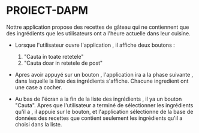PROIECT-DAPM
============


Nottre application propose des recettes de gâteau qui ne contiennent que des ingrédients que les utilisateurs ont a l'heure 
actuelle dans leur cuisine.

* Lorsque l'utilisateur ouvre l'application , il affiche deux boutons :
	1. "Cauta in toate retetele"
	2. "Cauta doar in retetele de post"

* Apres avoir appuyé sur un bouton , l'application ira a la phase suivante , dans laquelle la liste des ingrédients s'affiche. 
  Chacune ingredient ont une case a cocher.

* Au bas de l'écran a la fin de la liste des ingrédients , il ya un bouton "Cauta". Apres que l'utilisateur a terminé de 
  sélectionner les ingrédients qu'il a , il appuie sur le bouton, et l'application sélectionne de la base de données des recettes
  que contient seulement les ingrédients qu'il a choisi dans la liste.

